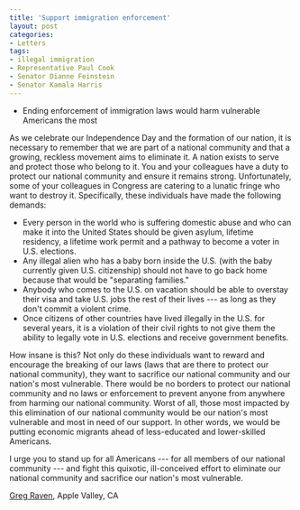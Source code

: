 ```yaml
---
title: 'Support immigration enforcement'
layout: post
categories:
- Letters
tags:
- illegal immigration
- Representative Paul Cook
- Senator Dianne Feinstein
- Senator Kamala Harris
---
```


- Ending enforcement of immigration laws would harm vulnerable Americans the most

As we celebrate our Independence Day and the formation of our nation, it is necessary to remember that we are part of a national community and that a growing, reckless movement aims to eliminate it. A nation exists to serve and protect those who belong to it. You and your colleagues have a duty to protect our national community and ensure it remains strong. Unfortunately, some of your colleagues in Congress are catering to a lunatic fringe who want to destroy it. Specifically, these individuals have made the following demands:

- Every person in the world who is suffering domestic abuse and who can make it into the United States should be given asylum, lifetime residency, a lifetime work permit and a pathway to become a voter in U.S. elections.
- Any illegal alien who has a baby born inside the U.S. (with the baby currently given U.S. citizenship) should not have to go back home because that would be "separating families."
- Anybody who comes to the U.S. on vacation should be able to overstay their visa and take U.S. jobs the rest of their lives --- as long as they don't commit a violent crime.
- Once citizens of other countries have lived illegally in the U.S. for several years, it is a violation of their civil rights to not give them the ability to legally vote in U.S. elections and receive government benefits.

How insane is this? Not only do these individuals want to reward and encourage the breaking of our laws (laws that are there to protect our national community), they want to sacrifice our national community and our nation's most vulnerable. There would be no borders to protect our national community and no laws or enforcement to prevent anyone from anywhere from harming our national community. Worst of all, those most impacted by this elimination of our national community would be our nation's most vulnerable and most in need of our support. In other words, we would be putting economic migrants ahead of less-educated and lower-skilled Americans.

I urge you to stand up for all Americans --- for all members of our national community --- and fight this quixotic, ill-conceived effort to eliminate our national community and sacrifice our nation's most vulnerable.

[Greg Raven](https://www.gregraven.org/), Apple Valley, CA